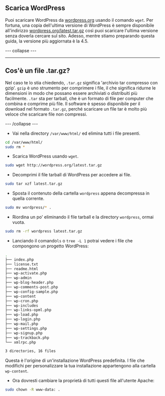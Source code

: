## Scarica WordPress

Puoi scaricare WordPress da [wordpress.org](http://wordpress.org/) usando il comando `wget`. Per fortuna, una copia dell'ultima versione di WordPress è sempre disponibile all'indirizzo [wordpress.org/latest.tar.gz](https://wordpress.org/latest.tar.gz) così puoi scaricare l'ultima versione senza doverla cercare sul sito. Adesso, mentre stiamo preparando questa guida, la versione più aggiornata è la 4.5.

--- collapse ---

---
Cos'è un file .tar.gz?
---

Nel caso te lo stia chiedendo, `.tar.gz` significa 'archivio tar compresso con gzip'. `gzip` è uno strumento per comprimere i file, il che significa ridurne le dimensioni in modo che possano essere archiviati o distribuiti più facilmente. `.tar` sta per tarball, che è un formato di file per computer che combina e comprime più file. Il software è spesso disponibile per il download nel formato `.tar.gz`, perché scaricare un file tar è molto più veloce che scaricare file non compressi.

--- /collapse ---

+ Vai nella directory `/var/www/html/` ed elimina tutti i file presenti.

```bash
cd /var/www/html/
sudo rm *
```

+ Scarica WordPress usando `wget`.

```bash
sudo wget http://wordpress.org/latest.tar.gz
```

+ Decomprimi il file tarball di WordPress per accedere ai file.

```bash
sudo tar xzf latest.tar.gz
```

+ Sposta il contenuto della cartella `wordpress` appena decompressa in quella corrente.

```bash
sudo mv wordpress/* .
```

+ Riordina un po' eliminando il file tarball e la directory `wordpress`, ormai vuota.

```bash
sudo rm -rf wordpress latest.tar.gz
```

- Lanciando il comando`ls` o `tree -L 1` potrai vedere i file che compongono un progetto WordPress:

```bash
.
├── index.php
├── license.txt
├── readme.html
├── wp-activate.php
├── wp-admin
├── wp-blog-header.php
├── wp-comments-post.php
├── wp-config-sample.php
├── wp-content
├── wp-cron.php
├── wp-includes
├── wp-links-opml.php
├── wp-load.php
├── wp-login.php
├── wp-mail.php
├── wp-settings.php
├── wp-signup.php
├── wp-trackback.php
└── xmlrpc.php

3 directories, 16 files
```

Questa è l'origine di un'installazione WordPress predefinita. I file che modifichi per personalizzare la tua installazione appartengono alla cartella `wp-content`.

+ Ora dovresti cambiare la proprietà di tutti questi file all'utente Apache:

```bash
sudo chown -R www-data: .
```

